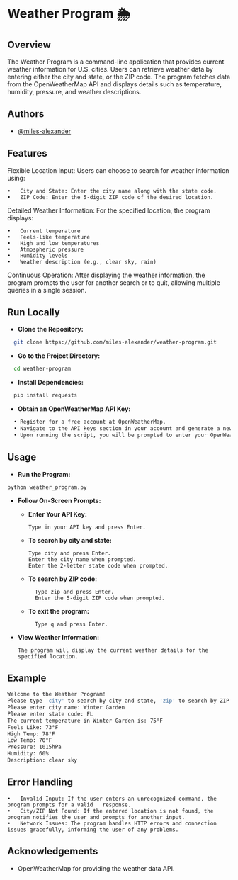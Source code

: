 # Weather Program 🌦️

## Overview

The Weather Program is a command-line application that provides current weather information for U.S. cities. Users can retrieve weather data by entering either the city and state, or the ZIP code. The program fetches data from the OpenWeatherMap API and displays details such as temperature, humidity, pressure, and weather descriptions.



## Authors

- [@miles-alexander](https://www.github.com/miles-alexander)


## Features

Flexible Location Input: Users can choose to search for weather information using:

    •	City and State: Enter the city name along with the state code.
    •	ZIP Code: Enter the 5-digit ZIP code of the desired location.


Detailed Weather Information: For the specified location, the program displays:

    •  	Current temperature
    •	Feels-like temperature
    •	High and low temperatures
    •	Atmospheric pressure
    •	Humidity levels
    •	Weather description (e.g., clear sky, rain)

Continuous Operation: After displaying the weather information, the program prompts the user for another search or to quit, allowing multiple queries in a single session.



## Run Locally

- **Clone the Repository:**

```bash
  git clone https://github.com/miles-alexander/weather-program.git
```

- **Go to the Project Directory:**

```bash
  cd weather-program
```

- **Install Dependencies:**

```bash
  pip install requests
```

- **Obtain an OpenWeatherMap API Key:**

```bash
  •	Register for a free account at OpenWeatherMap.
  •	Navigate to the API keys section in your account and generate a new key.
  •	Upon running the script, you will be prompted to enter your OpenWeather API key directly in the terminal.

```


## Usage

  -  **Run the Program:**

    python weather_program.py

  - **Follow On-Screen Prompts:**

    - **Enter Your API Key:**

          Type in your API key and press Enter.

    - **To search by city and state:**

          Type city and press Enter.
          Enter the city name when prompted.
          Enter the 2-letter state code when prompted.

    - **To search by ZIP code:**

            Type zip and press Enter.
            Enter the 5-digit ZIP code when prompted.

    - **To exit the program:**
        
            Type q and press Enter.

  - **View Weather Information:**

        The program will display the current weather details for the specified location.

## Example 
```bash
Welcome to the Weather Program!
Please type 'city' to search by city and state, 'zip' to search by ZIP code, or 'q' to quit: city
Please enter city name: Winter Garden
Please enter state code: FL
The current temperature in Winter Garden is: 75°F
Feels Like: 73°F
High Temp: 78°F
Low Temp: 70°F
Pressure: 1015hPa
Humidity: 60%
Description: clear sky
```

## Error Handling

    •	Invalid Input: If the user enters an unrecognized command, the program prompts for a valid   response.
    •	City/ZIP Not Found: If the entered location is not found, the program notifies the user and prompts for another input.
    •	Network Issues: The program handles HTTP errors and connection issues gracefully, informing the user of any problems.





## Acknowledgements

 - OpenWeatherMap for providing the weather data API.

